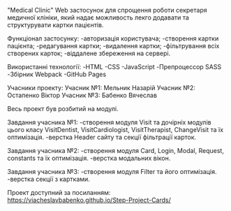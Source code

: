 "Medical Clinic"
Web застосунок для спрощення роботи секретаря медичної клініки, який надає можливость лекго додавати та структурувати картки пацієнтів.

Функціонал застосунку:
  -авторизація користувача;
  -створення картки пацієнта;
  -редагування картки;
  -видалення картки;
  -фільтрування всіх створених карток;
  -віддалене збереження на сервері.

Використанні технології:
  -HTML
  -CSS
  -JavaScript
  -Препроцессор SASS
  -Збірник Webpack
  -GitHub Pages

Учасники проекту:
Учасник №1: Мельник Назарій
Учасник №2: Остапенко Віктор
Учасник №3: Бабенко Вячеслав

Весь проект був розбитий на модулі.

Завдання учасника №1:
  -створення модуля Visit та дочірніх модулів цього класу VisitDentist, VisitCardiologist, VisitTherapist, ChangeVisit та їх оптимізація.
  -верстка Header сайту та секції фільтрації карток.

Завдання учасника №2:
  -створення модуля Card, Login, Modal, Request, constants та їх оптимізація.
  -верстка модальних вікон.

Завдання учасника №3:
  -створення модуля Filter та його оптимізація.
  -верстка секції з картками.

Проект доступний за посиланням:
https://viacheslavbabenko.github.io/Step-Project-Cards/
